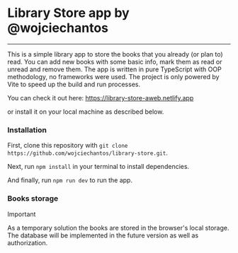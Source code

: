 # Library Store app by @wojciechantos 

---

This is a simple library app to store the books that you already (or plan to) read. You can add new books with some basic info, mark them as read or unread and remove them.
The app is written in pure TypeScript with OOP methodology, no frameworks were used. The project is only powered by Vite to speed up the build and run processes.

You can check it out here: https://library-store-aweb.netlify.app

or install it on your local machine as described below.

### Installation

First, clone this repository with `git clone https://github.com/wojciechantos/library-store.git`.

Next, run `npm install` in your terminal to install dependencies.

And finally, run `npm run dev` to run the app.

### Books storage

> [!IMPORTANT]  
> As a temporary solution the books are stored in the browser's local storage. The database will be implemented in the future version as well as authorization.